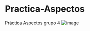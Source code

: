 # Practica-Aspectos
Práctica Aspectos grupo 4
![image](https://user-images.githubusercontent.com/108084639/196848759-8940ec1c-87fb-4b4d-b5de-2045e52b24fd.png)
